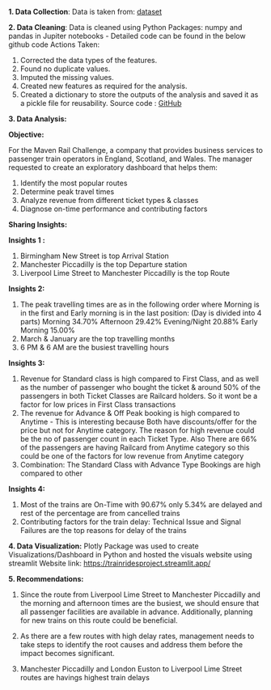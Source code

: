 


**1. Data Collection**: Data is taken from: [dataset](https://mavenanalytics.io/challenges/maven-rail-challenge/08941141-d23f-4cc9-93a3-4c25ed06e1c3)

**2. Data Cleaning**:
Data is cleaned using Python Packages: numpy and pandas in Jupiter notebooks - Detailed code can be found in the below github code
Actions Taken:
1.	Corrected the data types of the features.
2.	Found no duplicate values.
3.	Imputed the missing values.
4.	Created new features as required for the analysis.
5.	Created a dictionary to store the outputs of the analysis and saved it as a pickle file for reusability.
Source code : [GitHub](https://github.com/swarna987456/UK_Train_Rides_Project)

**3. Data Analysis:**

**Objective:**

For the Maven Rail Challenge, a company that provides business services to passenger train operators in England, Scotland, and Wales.
The manager requested to create an exploratory dashboard that helps them:
1.	Identify the most popular routes
2.	Determine peak travel times
3.	Analyze revenue from different ticket types & classes
4.	Diagnose on-time performance and contributing factors
   
**Sharing Insights:**

**Insights 1 :**
1.	Birmingham New Street is top Arrival Station
2.	Manchester Piccadilly is the top Departure station
3.	Liverpool Lime Street to Manchester Piccadilly is the top Route
   
**Insights 2:**
1.	The peak travelling times are as in the following order where Morning is in the first and Early morning is in the last position: (Day is divided into 4 parts) Morning 34.70% Afternoon 29.42% Evening/Night 20.88% Early Morning 15.00%
2.	March & January are the top travelling months
3.	6 PM & 6 AM are the busiest travelling hours
   
**Insights 3:**
1.	Revenue for Standard class is high compared to First Class, and as well as the number of passenger who bought the ticket & around 50% of the passengers in both Ticket Classes are Railcard holders. So it wont be a factor for low prices in First Class transactions
2.	The revenue for Advance & Off Peak booking is high compared to Anytime - This is interesting because Both have discounts/offer for the price but not for Anytime category. The reason for high revenue could be the no of passenger count in each Ticket Type. Also There are 66% of the passengers are having Railcard from Anytime category so this could be one of the factors for low revenue from Anytime category
3.	Combination: The Standard Class with Advance Type Bookings are high compared to other
   
**Insights 4:**
1.	Most of the trains are On-Time with 90.67% only 5.34% are delayed and rest of the percentage are from cancelled trains
2.	Contributing factors for the train delay: Technical Issue and Signal Failures are the top reasons for delay of the trains

**4. Data Visualization:**
Plotly Package was used to create Visualizations/Dashboard in Python and hosted the visuals website using streamlit 
Website link: https://trainridesproject.streamlit.app/

**5. Recommendations:**
1.	Since the route from Liverpool Lime Street to Manchester Piccadilly and the morning and afternoon times are the busiest, we should ensure that all passenger facilities are available in advance. Additionally, planning for new trains on this route could be beneficial.
2.	As there are a few routes with high delay rates, management needs to take steps to identify the root causes and address them before the impact becomes significant.

3.	Manchester Piccadilly and London Euston to Liverpool Lime Street routes are havings highest train delays

